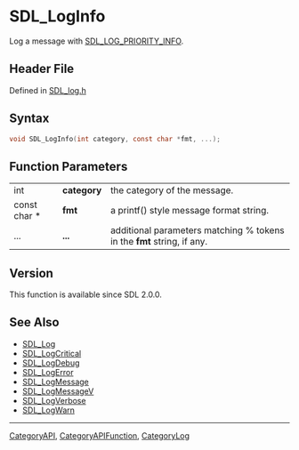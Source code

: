 # SDL_LogInfo

Log a message with [SDL_LOG_PRIORITY_INFO](SDL_LOG_PRIORITY_INFO).

## Header File

Defined in [SDL_log.h](https://github.com/libsdl-org/SDL/blob/SDL2/include/SDL_log.h)

## Syntax

```c
void SDL_LogInfo(int category, const char *fmt, ...);
```

## Function Parameters

|              |              |                                                                        |
| ------------ | ------------ | ---------------------------------------------------------------------- |
| int          | **category** | the category of the message.                                           |
| const char * | **fmt**      | a printf() style message format string.                                |
| ...          | **...**      | additional parameters matching % tokens in the **fmt** string, if any. |

## Version

This function is available since SDL 2.0.0.

## See Also

- [SDL_Log](SDL_Log)
- [SDL_LogCritical](SDL_LogCritical)
- [SDL_LogDebug](SDL_LogDebug)
- [SDL_LogError](SDL_LogError)
- [SDL_LogMessage](SDL_LogMessage)
- [SDL_LogMessageV](SDL_LogMessageV)
- [SDL_LogVerbose](SDL_LogVerbose)
- [SDL_LogWarn](SDL_LogWarn)






----
[CategoryAPI](CategoryAPI), [CategoryAPIFunction](CategoryAPIFunction), [CategoryLog](CategoryLog)

